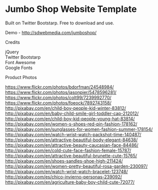 Jumbo Shop Website Template
============================

Built on Twitter Bootstarp. 
Free to download and use.

Demo - http://sdwebmedia.com/jumboshop/

Credits

jQuery<br>
Twitter Bootstarp<br>
Font Awesome<br>
Google Fonts<br>

Product Photos

https://www.flickr.com/photos/bdorfman/24548984/
https://www.flickr.com/photos/jasonpier/5478596281/
https://www.flickr.com/photos/colt99/7239992770/
https://www.flickr.com/photos/foeock/7892743158/
http://pixabay.com/en/child-boy-people-kid-winter-83812/
http://pixabay.com/en/baby-child-smile-girl-toddler-cap-212012/
http://pixabay.com/en/child-boy-kid-people-young-hat-83814/
http://pixabay.com/en/women-s-shoes-red-pin-fashion-178162/
http://pixabay.com/en/sunglasses-for-women-fashion-summer-178154/
http://pixabay.com/en/watch-wrist-watch-packshot-time-140487/
http://pixabay.com/en/attractive-beautiful-body-elegant-84638/
http://pixabay.com/en/attractive-beauty-caucasian-face-84486/
http://pixabay.com/en/cold-cute-face-fashion-female-15787/
http://pixabay.com/en/attractive-beautiful-brunette-cute-15765/
http://pixabay.com/en/shoes-sandles-shoe-high-211424/
http://pixabay.com/en/women-pretty-beautiful-rosa-garden-230097/
http://pixabay.com/en/watch-wrist-watch-bracelet-123748/
http://pixabay.com/es/chico-invierno-personas-239092/
http://pixabay.com/en/agriculture-baby-boy-child-cute-72077/
